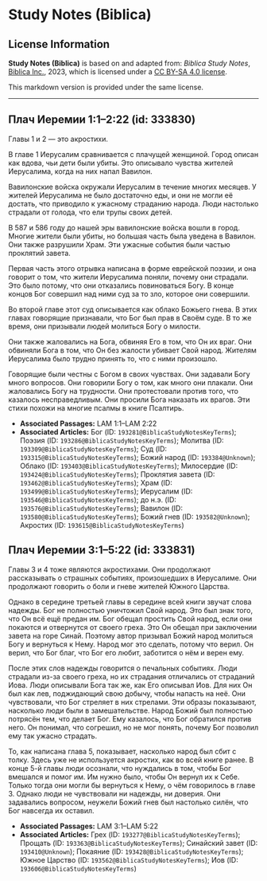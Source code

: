 # Study Notes (Biblica)

## License Information

**Study Notes (Biblica)** is based on and adapted from: _Biblica Study Notes_, [Biblica Inc.](https://www.biblica.com/), 2023, which is licensed under a [CC BY-SA 4.0 license](https://creativecommons.org/licenses/by-sa/4.0/legalcode.en).

This markdown version is provided under the same license.



--------------------------------

## Плач Иеремии 1:1–2:22 (id: 333830)

Главы 1 и 2 — это акростихи.

В главе 1 Иерусалим сравнивается с плачущей женщиной. Город описан как вдова, чьи дети были убиты. Это описывало чувства жителей Иерусалима, когда на них напал Вавилон.

Вавилонские войска окружали Иерусалим в течение многих месяцев. У жителей Иерусалима не было достаточно еды, и они не могли её достать, что приводило к ужасному страданию народа. Люди настолько страдали от голода, что ели трупы своих детей.

В 587 и 586 году до нашей эры вавилонские войска вошли в город. Многие жители были убиты, но большая часть была уведена в Вавилон. Они также разрушили Храм. Эти ужасные события были частью проклятий завета.

Первая часть этого отрывка написана в форме еврейской поэзии, и она говорит о том, что жители Иерусалима поняли, почему они страдали. Это было потому, что они отказались повиноваться Богу. В конце концов Бог совершил над ними суд за то зло, которое они совершили.

Во второй главе этот суд описывается как облако Божьего гнева. В этих главах говорящие признавали, что Бог был прав в Своём суде. В то же время, они призывали людей молиться Богу о милости.

Они также жаловались на Бога, обвиняя Его в том, что Он их враг. Они обвиняли Бога в том, что Он без жалости убивает Свой народ. Жителям Иерусалима было трудно принять то, что с ними произошло.

Говорящие были честны с Богом в своих чувствах. Они задавали Богу много вопросов. Они говорили Богу о том, как много они плакали. Они жаловались Богу на трудности. Они протестовали против того, что казалось несправедливым. Они просили Бога наказать их врагов. Эти стихи похожи на многие псалмы в книге Псалтирь.

* **Associated Passages:** LAM 1:1–LAM 2:22
* **Associated Articles:** Бог (ID: `193281@BiblicaStudyNotesKeyTerms`); Поэзия (ID: `193286@BiblicaStudyNotesKeyTerms`); Молитва (ID: `193309@BiblicaStudyNotesKeyTerms`); Суд (ID: `193315@BiblicaStudyNotesKeyTerms`); Божий народ (ID: `193384@Unknown`); Облако (ID: `193403@BiblicaStudyNotesKeyTerms`); Милосердие (ID: `193424@BiblicaStudyNotesKeyTerms`); Проклятия завета (ID: `193462@BiblicaStudyNotesKeyTerms`); Храм (ID: `193499@BiblicaStudyNotesKeyTerms`); Иерусалим (ID: `193546@BiblicaStudyNotesKeyTerms`); до н.э. (ID: `193576@BiblicaStudyNotesKeyTerms`); Вавилон (ID: `193580@BiblicaStudyNotesKeyTerms`); Божий гнев (ID: `193582@Unknown`); Акростих (ID: `193615@BiblicaStudyNotesKeyTerms`)

## Плач Иеремии 3:1–5:22 (id: 333831)

Главы 3 и 4 тоже являются акростихами. Они продолжают рассказывать о страшных событиях, произошедших в Иерусалиме. Они продолжают говорить о боли и гневе жителей Южного Царства.

Однако в середине третьей главы в середине всей книги звучат слова надежды. Бог не полностью уничтожил Свой народ. Это был знак того, что Он всё ещё предан им. Бог обещал простить Свой народ, если они покаются и отвернутся от своего греха. Это Он обещал при заключении завета на горе Синай. Поэтому автор призывал Божий народ молиться Богу и вернуться к Нему. Народ мог это сделать, потому что верил. Он верил, что Бог благ, что Бог его любит, заботится о нём и верен ему. 

После этих слов надежды говорится о печальных событиях. Люди страдали из\-за своего греха, но их страдания отличались от страданий Иова. Люди описывали Бога так же, как Его описывал Иов. Для них Он был как лев, поджидающий свою добычу, чтобы напасть на неё. Они чувствовали, что Бог стреляет в них стрелами. Эти образы показывают, насколько люди были в замешательстве. Народ Божий был полностью потрясён тем, что делает Бог. Ему казалось, что Бог обратился против него. Он понимал, что согрешил, но не мог понять, почему Бог позволил ему так ужасно страдать.

То, как написана глава 5, показывает, насколько народ был сбит с толку. Здесь уже не используется акростих, как во всей книге ранее. В конце 5\-й главы люди осознали, что нуждались в том, чтобы Бог вмешался и помог им. Им нужно было, чтобы Он вернул их к Себе. Только тогда они могли бы вернуться к Нему, о чём говорилось в главе 3\. Однако люди не чувствовали ни надежды, ни доверия. Они задавались вопросом, неужели Божий гнев был настолько силён, что Бог навсегда их оставил.

* **Associated Passages:** LAM 3:1–LAM 5:22
* **Associated Articles:** Грех (ID: `193277@BiblicaStudyNotesKeyTerms`); Прощать (ID: `193363@BiblicaStudyNotesKeyTerms`); Синайский завет (ID: `193410@Unknown`); Покаяние (ID: `193428@BiblicaStudyNotesKeyTerms`); Южное Царство (ID: `193562@BiblicaStudyNotesKeyTerms`); Иов (ID: `193606@BiblicaStudyNotesKeyTerms`)

